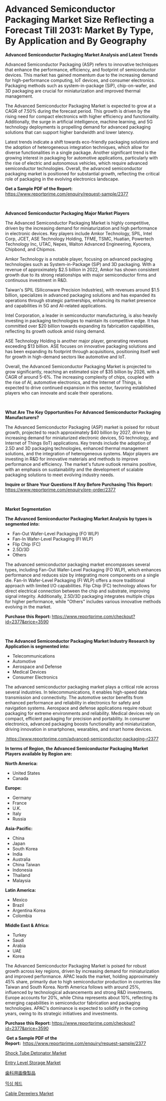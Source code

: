<p><h1>Advanced Semiconductor Packaging Market Size Reflecting a Forecast Till 2031: Market By Type, By Application and By Geography</h1></p><p><strong>Advanced Semiconductor Packaging Market Analysis and Latest Trends</strong></p>
<p><p>Advanced Semiconductor Packaging (ASP) refers to innovative techniques that enhance the performance, efficiency, and footprint of semiconductor devices. This market has gained momentum due to the increasing demand for high-performance computing, IoT devices, and consumer electronics. Packaging methods such as system-in-package (SiP), chip-on-wafer, and 3D packaging are crucial for miniaturization and improved thermal management.</p><p>The Advanced Semiconductor Packaging Market is expected to grow at a CAGR of 7.50% during the forecast period. This growth is driven by the rising need for compact electronics with higher efficiency and functionality. Additionally, the surge in artificial intelligence, machine learning, and 5G technology deployments is propelling demand for advanced packaging solutions that can support higher bandwidth and lower latency.</p><p>Latest trends indicate a shift towards eco-friendly packaging solutions and the adoption of heterogeneous integration techniques, which allow for diverse functionalities in a single package. Another significant trend is the growing interest in packaging for automotive applications, particularly with the rise of electric and autonomous vehicles, which require advanced semiconductor technologies. Overall, the advanced semiconductor packaging market is positioned for substantial growth, reflecting the critical role of packaging in the evolving electronics landscape.</p></p>
<p><strong>Get a Sample PDF of the Report:&nbsp;</strong> <a href="https://www.reportprime.com/enquiry/request-sample/2377">https://www.reportprime.com/enquiry/request-sample/2377</a></p>
<p>&nbsp;</p>
<p><strong>Advanced Semiconductor Packaging Major Market Players</strong></p>
<p><p>The Advanced Semiconductor Packaging Market is highly competitive, driven by the increasing demand for miniaturization and high performance in electronic devices. Key players include Amkor Technology, SPIL, Intel Corp, JCET, ASE Technology Holding, TFME, TSMC, Huatian, Powertech Technology Inc, UTAC, Nepes, Walton Advanced Engineering, Kyocera, Chipbond, and Chipmos.</p><p>Amkor Technology is a notable player, focusing on advanced packaging technologies such as System-in-Package (SiP) and 3D packaging. With a revenue of approximately $2.5 billion in 2022, Amkor has shown consistent growth due to its strong relationships with major semiconductor firms and continuous investment in R&D.</p><p>Taiwan's SPIL (Siliconware Precision Industries), with revenues around $1.5 billion, specializes in advanced packaging solutions and has expanded its operations through strategic partnerships, enhancing its market presence and capabilities in 5G and AI-related applications.</p><p>Intel Corporation, a leader in semiconductor manufacturing, is also heavily investing in packaging technologies to maintain its competitive edge. It has committed over $20 billion towards expanding its fabrication capabilities, reflecting its growth outlook amid rising demand.</p><p>ASE Technology Holding is another major player, generating revenues exceeding $13 billion. ASE focuses on innovative packaging solutions and has been expanding its footprint through acquisitions, positioning itself well for growth in high-demand sectors like automotive and IoT.</p><p>Overall, the Advanced Semiconductor Packaging Market is projected to grow significantly, reaching an estimated size of $35 billion by 2026, with a CAGR of around 5-6%. The increasing complexity of chips, coupled with the rise of AI, automotive electronics, and the Internet of Things, is expected to drive continued expansion in this sector, favoring established players who can innovate and scale their operations.</p></p>
<p>&nbsp;</p>
<p><strong>What Are The Key Opportunities For Advanced Semiconductor Packaging Manufacturers?</strong></p>
<p><p>The Advanced Semiconductor Packaging (ASP) market is poised for robust growth, projected to reach approximately $40 billion by 2027, driven by increasing demand for miniaturized electronic devices, 5G technology, and Internet of Things (IoT) applications. Key trends include the adoption of 2.5D and 3D packaging technologies, enhanced thermal management solutions, and the integration of heterogeneous systems. Major players are investing in R&D for innovative materials and methods to improve performance and efficiency. The market's future outlook remains positive, with an emphasis on sustainability and the development of scalable packaging solutions to meet evolving industry needs.</p></p>
<p><strong>Inquire or Share Your Questions If Any Before Purchasing This Report:</strong> <a href="https://www.reportprime.com/enquiry/pre-order/2377">https://www.reportprime.com/enquiry/pre-order/2377</a></p>
<p>&nbsp;</p>
<p><strong>Market Segmentation</strong></p>
<p><strong>The Advanced Semiconductor Packaging Market Analysis by types is segmented into:</strong></p>
<p><ul><li>Fan-Out Wafer-Level Packaging (FO WLP)</li><li>Fan-In Wafer-Level Packaging (FI WLP)</li><li>Flip Chip (FC)</li><li>2.5D/3D</li><li>Others</li></ul></p>
<p><p>The advanced semiconductor packaging market encompasses several types, including Fan-Out Wafer-Level Packaging (FO WLP), which enhances performance and reduces size by integrating more components on a single die. Fan-In Wafer-Level Packaging (FI WLP) offers a more traditional approach with limited I/O capabilities. Flip Chip (FC) technology allows for direct electrical connection between the chip and substrate, improving signal integrity. Additionally, 2.5D/3D packaging integrates multiple chips for higher performance, while "Others" includes various innovative methods evolving in the market.</p></p>
<p><strong>Purchase this Report:&nbsp;</strong><a href="https://www.reportprime.com/checkout?id=2377&price=3590">https://www.reportprime.com/checkout?id=2377&price=3590</a></p>
<p>&nbsp;</p>
<p><strong>The Advanced Semiconductor Packaging Market Industry Research by Application is segmented into:</strong></p>
<p><ul><li>Telecommunications</li><li>Automotive</li><li>Aerospace and Defense</li><li>Medical Devices</li><li>Consumer Electronics</li></ul></p>
<p><p>The advanced semiconductor packaging market plays a critical role across several industries. In telecommunications, it enables high-speed data transmission and connectivity. The automotive sector benefits from enhanced performance and reliability in electronics for safety and navigation systems. Aerospace and defense applications require robust packaging for extreme environments and reliability. Medical devices rely on compact, efficient packaging for precision and portability. In consumer electronics, advanced packaging boosts functionality and miniaturization, driving innovation in smartphones, wearables, and smart home devices.</p></p>
<p><a href="https://www.reportprime.com/advanced-semiconductor-packaging-r2377">&nbsp;https://www.reportprime.com/advanced-semiconductor-packaging-r2377</a></p>
<p><strong>In terms of Region, the Advanced Semiconductor Packaging Market Players available by Region are:</strong></p>
<p>
    <p> <strong> North America: </strong>
        <ul>
            <li>United States</li>
            <li>Canada</li>
        </ul>
        </p> 
    <p> <strong> Europe: </strong>
        <ul>
            <li>Germany</li>
            <li>France</li>
            <li>U.K.</li>
            <li>Italy</li>
            <li>Russia</li>
        </ul>
        </p> 
    <p> <strong> Asia-Pacific: </strong>
        <ul>
            <li>China</li>
            <li>Japan</li>
            <li>South Korea</li>
            <li>India</li>
            <li>Australia</li>
            <li>China Taiwan</li>
            <li>Indonesia</li>
            <li>Thailand</li>
            <li>Malaysia</li>
        </ul>
        </p> 
    <p> <strong> Latin America: </strong>
        <ul>
            <li>Mexico</li>
            <li>Brazil</li>
            <li>Argentina Korea</li>
            <li>Colombia</li>
        </ul>
        </p> 
    <p> <strong> Middle East & Africa: </strong>
        <ul>
            <li>Turkey</li>
            <li>Saudi</li>
            <li>Arabia</li>
            <li>UAE</li>
            <li>Korea</li>
        </ul>
    </p>
    </p>
<p><p>The Advanced Semiconductor Packaging Market is poised for robust growth across key regions, driven by increasing demand for miniaturization and improved performance. APAC leads the market, holding approximately 45% share, primarily due to high semiconductor production in countries like Taiwan and South Korea. North America follows with around 25%, influenced by technological advancements and strong R&D investments. Europe accounts for 20%, while China represents about 10%, reflecting its emerging capabilities in semiconductor fabrication and packaging technologies. APAC's dominance is expected to solidify in the coming years, owing to its strategic initiatives and investments.</p></p>
<p><strong>Purchase this Report: </strong><a href="https://www.reportprime.com/checkout?id=2377&price=3590">https://www.reportprime.com/checkout?id=2377&price=3590</a></p>
<p>&nbsp;<strong>Get a Sample PDF of the Report:&nbsp;&nbsp;</strong><a href="https://www.reportprime.com/enquiry/request-sample/2377">https://www.reportprime.com/enquiry/request-sample/2377</a></p>
<p><strong></strong></p>
<p><p><a href="https://issuu.com/reportprime-2/docs/shock-tube-detonator-market-size-20_01d8f8612e4a37">Shock Tube Detonator Market</a></p><p><a href="https://www.linkedin.com/pulse/entry-level-storage-market-research-report-exploring-size-revenue-gnsif?trackingId=qj3%2FHUNeShKGQtwcGoOiWg%3D%3D">Entry Level Storage Market</a></p><p><a href="https://medium.com/@qarpaiop35/dental-imaging-product-market-%E3%81%AE%E3%82%B0%E3%83%AD%E3%83%BC%E3%83%90%E3%83%AB%E5%B8%82%E5%A0%B4%E6%A6%82%E8%A6%81%E3%81%AF-%E4%B8%96%E7%95%8C%E3%81%8A%E3%82%88%E3%81%B3%E4%B8%BB%E8%A6%81%E5%B8%82%E5%A0%B4%E3%81%AB%E3%81%8A%E3%81%91%E3%82%8B%E6%A5%AD%E7%95%8C%E3%81%AB%E5%BD%B1%E9%9F%BF%E3%82%92%E4%B8%8E%E3%81%88%E3%82%8B%E4%B8%BB%E8%A6%81%E3%81%AA%E3%83%88%E3%83%AC%E3%83%B3%E3%83%89%E3%81%AB%E3%81%A4%E3%81%84%E3%81%A6-%E7%8B%AC%E8%87%AA%E3%81%AE%E8%A6%96%E7%82%B9%E3%82%92%E6%8F%90%E4%BE%9B%E3%81%97%E3%81%BE%E3%81%99-bc7102b1cca0">歯科用画像製品</a></p><p><a href="https://medium.com/@walid_yasin/mixing-head-market-%EC%9D%98-%EA%B8%80%EB%A1%9C%EB%B2%8C-%EC%8B%9C%EC%9E%A5-%EA%B0%9C%EC%9A%94%EB%8A%94-%EC%A0%84-%EC%84%B8%EA%B3%84-%EB%B0%8F-%EC%A3%BC%EC%9A%94-%EC%8B%9C%EC%9E%A5%EC%9D%98-%EC%82%B0%EC%97%85%EC%97%90-%EC%98%81%ED%96%A5%EC%9D%84-%EB%AF%B8%EC%B9%98%EB%8A%94-%EC%A3%BC%EC%9A%94-%ED%8A%B8%EB%A0%8C%EB%93%9C%EC%97%90-%EB%8C%80%ED%95%9C-%EB%8F%85%ED%8A%B9%ED%95%9C-%EA%B4%80%EC%A0%90%EC%9D%84-%EC%A0%9C%EA%B3%B5%ED%95%A9%EB%8B%88%EB%8B%A4-b87580b38060">믹싱 헤드</a></p><p><a href="https://www.linkedin.com/pulse/what-innovations-shaping-cable-dereelers-market-application-types-emo6f?trackingId=u9OkRTfNTaexYgNFV77jeQ%3D%3D">Cable Dereelers Market</a></p></p>